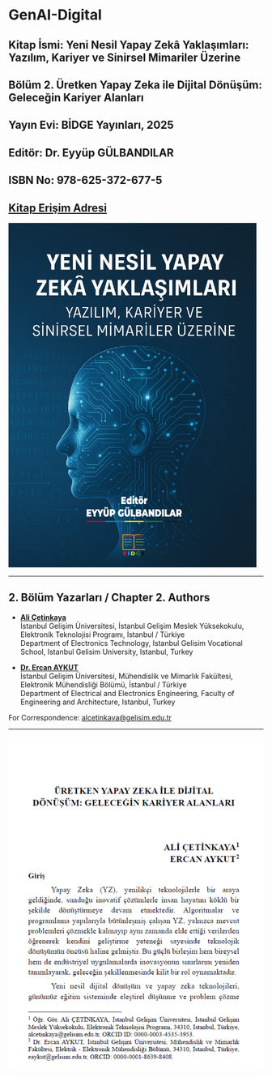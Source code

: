 # GenAI-Digital

## Kitap İsmi: Yeni Nesil Yapay Zekâ Yaklaşımları: Yazılım, Kariyer ve Sinirsel Mimariler Üzerine

## Bölüm 2. Üretken Yapay Zeka ile Dijital Dönüşüm: Geleceğin Kariyer Alanları

## Yayın Evi: BİDGE Yayınları, 2025

## Editör: Dr. Eyyüp GÜLBANDILAR

## ISBN No: 978-625-372-677-5

## [Kitap Erişim Adresi](https://panel.bidgecongress.org/doi-8468946834)

![AlternatifMetin](https://github.com/acetinkaya/GenAI-Digital/blob/main/kapak1.png)

----    

## 2. Bölüm Yazarları / Chapter 2. Authors     

- [**Ali Çetinkaya**](https://scholar.google.com.tr/citations?user=XSEW-NcAAAAJ)       
  İstanbul Gelişim Üniversitesi, İstanbul Gelişim Meslek Yüksekokulu, Elektronik Teknolojisi Programı, İstanbul / Türkiye      
  Department of Electronics Technology, Istanbul Gelisim Vocational School, Istanbul Gelisim University, Istanbul, Turkey    

- [**Dr. Ercan AYKUT**](https://scholar.google.com/citations?hl=tr&user=RgLwcksAAAAJ)       
  İstanbul Gelişim Üniversitesi, Mühendislik ve Mimarlık Fakültesi, Elektronik Mühendisliği Bölümü, İstanbul / Türkiye    
  Department of Electrical and Electronics Engineering, Faculty of Engineering and Architecture, Istanbul, Turkey    

For Correspondence: alcetinkaya@gelisim.edu.tr   

---   

![AlternatifMetin](https://github.com/acetinkaya/GenAI-Digital/blob/main/Giris.png)
